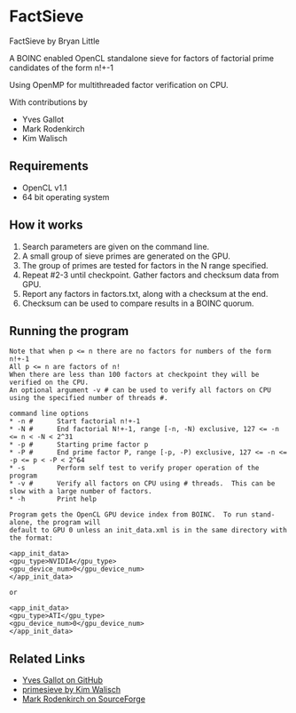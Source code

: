 # FactSieve

FactSieve by Bryan Little

A BOINC enabled OpenCL standalone sieve for factors of factorial prime candidates of the form n!+-1

Using OpenMP for multithreaded factor verification on CPU.

With contributions by
* Yves Gallot
* Mark Rodenkirch
* Kim Walisch

## Requirements

* OpenCL v1.1
* 64 bit operating system

## How it works

1. Search parameters are given on the command line.
2. A small group of sieve primes are generated on the GPU.
3. The group of primes are tested for factors in the N range specified.
4. Repeat #2-3 until checkpoint.  Gather factors and checksum data from GPU.
5. Report any factors in factors.txt, along with a checksum at the end.
6. Checksum can be used to compare results in a BOINC quorum.

## Running the program
```
Note that when p <= n there are no factors for numbers of the form n!+-1
All p <= n are factors of n!
When there are less than 100 factors at checkpoint they will be verified on the CPU.
An optional argument -v # can be used to verify all factors on CPU using the specified number of threads #.

command line options
* -n #		Start factorial n!+-1
* -N #		End factorial N!+-1, range [-n, -N) exclusive, 127 <= -n <= n < -N < 2^31
* -p #		Starting prime factor p
* -P #		End prime factor P, range [-p, -P) exclusive, 127 <= -n <= -p <= p < -P < 2^64
* -s		Perform self test to verify proper operation of the program
* -v #		Verify all factors on CPU using # threads.  This can be slow with a large number of factors.
* -h		Print help

Program gets the OpenCL GPU device index from BOINC.  To run stand-alone, the program will
default to GPU 0 unless an init_data.xml is in the same directory with the format:

<app_init_data>
<gpu_type>NVIDIA</gpu_type>
<gpu_device_num>0</gpu_device_num>
</app_init_data>

or

<app_init_data>
<gpu_type>ATI</gpu_type>
<gpu_device_num>0</gpu_device_num>
</app_init_data>
```

## Related Links
* [Yves Gallot on GitHub](https://github.com/galloty)
* [primesieve by Kim Walisch](https://github.com/kimwalisch/primesieve)
* [Mark Rodenkirch on SourceForge](https://sourceforge.net/projects/mtsieve/)
